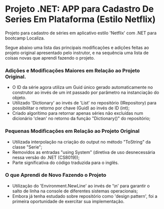 # Projeto .NET: APP para Cadastro De Series Em Plataforma (Estilo Netflix)

Projeto para cadastro de séries em aplicativo estilo 'Netflix' com .NET para bootcamp Localiza.

Segue abaixo uma lista das principais modificações e adições feitas ao projeto original apresentado pelo instrutor, e na sequência uma lista de coisas novas que aprendi fazendo o projeto.

### Adições e Modificações Maiores em Relação ao Projeto Original.

- O ID da série agora utiliza um Guid único gerado automaticamente no construtor ao invés de um int passado por parâmetro na instanciação do objeto. 
- Utilizado 'Dictionary' ao invés de 'List' no repositório (IRepository) para possibilitar o retorno por chave (Guid) ao invés de ID (int);
- Criado algorítimo para retornar apenas séries não excluídas num dicionário 'clean' no retorno da função "Dictionary()" do repositório;

### Pequenas Modificações em Relação ao Projeto Original

- Utilizada interpolação na criação do output no método "ToString" da classe "Serie";
- Removidos as entradas "using System" (diretiva de uso desnecessária nessa versão do .NET (CS8019));
- Parte significativa do código traduzida para o inglês.

### O que Aprendi de Novo Fazendo o Projeto

- Utilização do 'Environment.NewLine' ao invés de '\n' para garantir o salto de linha na console de diferentes sistemas operacionais;
- Embora já tenha estudado sobre repositório como 'design pattern', foi a primeira oportunidade de exercitar sua implementação.
